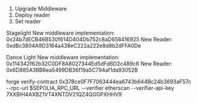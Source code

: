 1. Upgrade Middleware
1. Deploy reader
1. Set reader


Stagelight
New middleware implementation: 0x24b7dECB46B530f614D404Db752c8aD658416925
New Reader:  0xdBc3804A9D3164a438eC222a222e8d8b2dFFA0De

Dance Light
New middleware implementation: 0x114342f62b32C0DF8A8027344Ed5dFd6D2c489c6
New Reader: 0x6D885A3BB6ea5499DB36f19a5C794af1da93052B






forge verify-contract 0x378ce0F7F7063444ea6743b644Bc24b3693aF57c --rpc-url $SEPOLIA_RPC_URL --verifier etherscan --verifier-api-key 7XXBIH4AXBZ1VT4XNTDV21QZ4QGGPXHHV9



